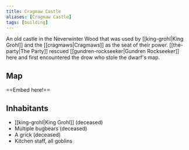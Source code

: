 ```yaml
---
title: Cragmaw Castle
aliases: [Cragmaw Castle]
tags: [building]
---
```

An old castle in the Neverwinter Wood that was used by [[king-grohl|King Grohl]] and the [[cragmaws|Cragmaws]] as the seat of their power. [[the-party|The Party]] rescued [[gundren-rockseeker|Gundren Rockseeker]] here and first encountered the drow who stole the dwarf's map.

## Map
==Embed here!==

## Inhabitants
- [[king-grohl|King Grohl]] (deceased)
- Multiple bugbears (deceased)
- A grick (deceased)
- Kitchen staff, all goblins